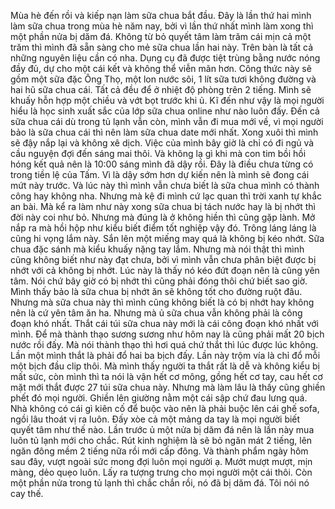 Mùa hè đến rồi và kiếp nạn làm sữa chua bắt đầu. Đây là lần thứ hai mình làm sữa chua trong mùa hè năm nay, bởi vì lần thứ nhất mình làm xong thì một phần nửa bị dăm đá. Không từ bỏ quyết tâm làm trăm cái mịn cả một trăm thì mình đã sẵn sàng cho mẻ sữa chua lần hai này. Trên bàn là tất cả những nguyên liệu cần có nha. Dụng cụ đã được tiệt trùng bằng nước nóng đầy đủ, dự cho một cái kết và không thể viễn mãn hơn. Công thức này sẽ gồm một sữa đặc Ông Thọ, một lon nước sôi, 1 lít sữa tươi không đường và hai hũ sữa chua cái. Tất cả đều để ở nhiệt độ phòng trên 2 tiếng. Mình sẽ khuấy hỗn hợp một chiều và vớt bọt trước khi ủ. Kĩ đến như vậy là mọi người hiểu là học sinh xuất sắc của lớp sữa chua online như nào luôn đấy. Đến cả sữa chua cái dù trong tủ lạnh vẫn còn, mình vẫn đi mua mới về, vì mọi người bảo là sữa chua cái thì nên làm sữa chua date mới nhất. Xong xuôi thì mình sẽ đậy nắp lại và không xê dịch. Việc của mình bây giờ là chỉ có đi ngủ và cầu nguyện đợi đến sáng mai thôi. Và không lạ gì khi mà con tim bồi hồi hóng kết quả nên là 10:00 sáng mình đã dậy rồi. Đây là điều chưa từng có trong tiền lệ của Tấm. Vì là dậy sớm hơn dự kiến nên là mình sẽ đong cái mứt này trước. Và lúc này thì mình vẫn chưa biết là sữa chua mình có thành công hay không nha. Nhưng mà kệ đi mình cứ lạc quan thì trời xanh tự khắc an bài. Mà kể ra làm như này xong sữa chua bị tách nước hay là bị nhớt thì đời này coi như bỏ. Nhưng mà đúng là ở không hiền thì cũng gặp lành. Mở nắp ra mà hồi hộp như kiểu biết điểm tốt nghiệp vậy đó. Trông láng láng là cũng hi vọng lắm này. Sắn lên một miếng may quá là không bị kéo nhớt. Sữa chua đặc sánh mà kiểu khuấy nặng tay lắm. Nhưng mà nói thật thì mình cũng không biết như này đạt chưa, bởi vì mình vẫn chưa phân biệt được bị nhớt với cả không bị nhớt. Lúc này là thấy nó kéo đứt đoạn nên là cũng yên tâm. Nói chứ bây giờ có bị nhớt thì cũng phải đóng thôi chứ biết sao giờ. Mình thấy bảo là sữa chua bị nhớt ăn sẽ không tốt cho đường ruột đâu. Nhưng mà sữa chua này thì mình cũng không biết là có bị nhớt hay không nên là cứ yên tâm ăn ha. Nhưng mà ủ sữa chua vẫn không phải là công đoạn khó nhất. Thắt cái túi sữa chua này mới là cái công đoạn khó nhất với mình. Để mà thành thạo sương sương như hôm nay là cũng phải mất 20 bịch nước rồi đấy. Mà nói thành thạo thì hơi quá chứ thắt thì lúc được lúc không. Lần một mình thắt là phải đổ hai ba bịch đấy. Lần này trộm vía là chỉ đổ mỗi một bịch đầu clip thôi. Mà mình thấy người ta thắt rất là dễ và không kiểu bị mất sức, còn mình thì ta nói là vận hết cơ mông, gồng hết cơ tay, cau hết cơ mặt mới thắt được 27 túi sữa chua này. Nhưng mà làm lâu là thấy cũng ghiền phết đó mọi người. Ghiền lên giường nằm một cái sập chứ đau lưng quá. Nhà không có cái gì kiên cố để buộc vào nên là phải buộc lên cái ghế sofa, ngồi lâu thoát vị ra luôn. Đấy xòe cả một mảng da tay là mọi người biết quyết tâm như thế nào. Lần trước ủ một nửa bị dăm đá nên là lần này mua luôn tủ lạnh mới cho chắc. Rút kinh nghiệm là sẽ bỏ ngăn mát 2 tiếng, lên ngăn đông mềm 2 tiếng nữa rồi mới cấp đông. Và thành phẩm ngày hôm sau đây, vượt ngoài sức mong đợi luôn mọi người ạ. Mướt mượt mượt, mịn màng, dẻo quẹo luôn. Lấy ra tượng trưng cho mọi người một cái thôi. Còn một phần nửa trong tủ lạnh thì chắc chắn rồi, nó đã bị dăm đá. Tôi nói nó cay thế.